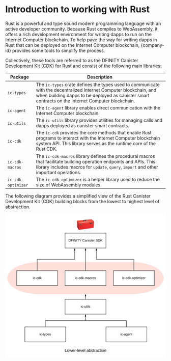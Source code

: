 # Introduction to working with Rust

Rust is a powerful and type sound modern programming language with an active developer community. Because Rust compiles to WebAssembly, it offers a rich development environment for writing dapps to run on the Internet Computer blockchain. To help pave the way for writing dapps in Rust that can be deployed on the Internet Computer blockchain, {company-id} provides some tools to simplify the process.

Collectively, these tools are referred to as the DFINITY Canister Development Kit (CDK) for Rust and consist of the following main libraries:

| Package            | Description                                                                                                                                                                                                             |
|--------------------|-------------------------------------------------------------------------------------------------------------------------------------------------------------------------------------------------------------------------|
| `ic-types`         | The `ic-types` crate defines the types used to communicate with the decentralized Internet Computer blockchain, and when building dapps to be deployed as canister smart contracts on the Internet Computer blockchain. |
| `ic-agent`         | The `ic-agent` library enables direct communication with the Internet Computer blockchain.                                                                                                                              |
| `ic-utils`         | The `ic-utils` library provides utilities for managing calls and dapps deployed as canister smart contracts.                                                                                                            |
| `ic-cdk`           | The `ic-cdk` provides the core methods that enable Rust programs to interact with the Internet Computer blockchain system API. This library serves as the runtime core of the Rust CDK.                                 |
| `ic-cdk-macros`    | The `ic-cdk-macros` library defines the procedural macros that facilitate building operation endpoints and APIs. This library includes macros for `update`, `query`, `import` and other important operations.           |
| `ic-cdk-optimizer` | The `ic-cdk-optimizer` is a helper library used to reduce the size of WebAssembly modules.                                                                                                                              |

The following diagram provides a simplified view of the Rust Canister Development Kit (CDK) building blocks from the lowest to highest level of abstraction.

![Rust building blocks](../_attachments/../../_attachments/Rust-building-blocks.svg)

